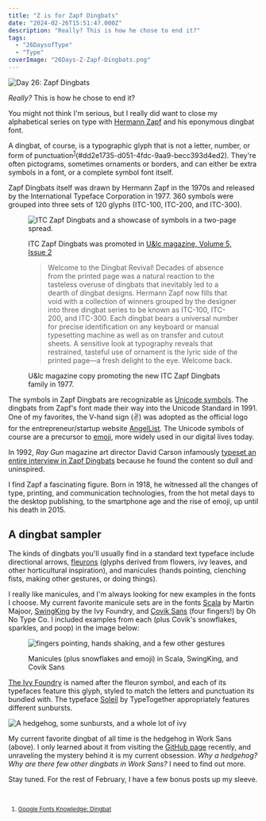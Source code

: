 ```yaml
---
title: "Z is for Zapf Dingbats"
date: "2024-02-26T15:51:47.000Z"
description: "Really? This is how he chose to end it?"
tags: 
  - "26DaysofType"
  - "Type"
coverImage: "26Days-Z-Zapf-Dingbats.png"
---
```


![Day 26: Zapf Dingbats](/img/post-images/26Days-Z-Zapf-Dingbats-1024x576.png)

_Really?_ This is how he chose to end it?

You might not think I'm serious, but I really did want to close my alphabetical series on type with [Hermann Zapf](https://www.dezeen.com/2015/06/17/beyond-dingbats-typographic-legacy-of-hermann-zapf/) and his eponymous dingbat font.

A dingbat, of course, is a typographic glyph that is not a letter, number, or form of punctuation<sup><a href="#fn1">1</a></sup>(#dd2e1735-d051-4fdc-9aa9-becc393d4ed2). They're often pictograms, sometimes ornaments or borders, and can either be extra symbols in a font, or a complete symbol font itself.

Zapf Dingbats itself was drawn by Hermann Zapf in the 1970s and released by the International Typeface Corporation in 1977. 360 symbols were grouped into three sets of 120 glyphs (ITC-100, ITC-200, and ITC-300).

<figure>

![ITC Zapf Dingbats and a showcase of symbols in a two-page spread.](/img/post-images/Zapf-Dingbats-1977-1024x704.jpg)

<figcaption>

ITC Zapf Dingbats was promoted in [U&lc magazine, Volume 5, Issue 2](https://archive.org/details/ulc-magazine/Volume%205-2/page/36/mode/2up)

</figcaption>

</figure>

<figure>
 <blockquote>
  <p>Welcome to the Dingbat Revival! Decades of absence from the printed page was a natural reaction to the tasteless overuse of dingbats that inevitably led to a dearth of dingbat designs. Hermann Zapf now fills that void with a collection of winners grouped by the designer into three dingbat series to be known as ITC-100, ITC-200, and ITC-300. Each dingbat bears a universal number for precise identification on any keyboard or manual typesetting machine as well as on transfer and cutout sheets. A sensitive look at typography reveals that restrained, tasteful use of ornament is the lyric side of the printed page—a fresh delight to the eye. Welcome back.</p>
 </blockquote>
 <figcaption>U&lc magazine copy promoting the new ITC Zapf Dingbats family in 1977.</figcaption>
</figure>

The symbols in Zapf Dingbats are recognizable as [Unicode symbols](https://en.wikipedia.org/wiki/Dingbats_(Unicode_block)). The dingbats from Zapf's font made their way into the Unicode Standard in 1991. One of my favorites, the V-hand sign (✌) was adopted as the official logo for the entrepreneur/startup website [AngelList](https://www.angellist.com/). The Unicode symbols of course are a precursor to [emoji](https://en.wikipedia.org/wiki/Emoji), more widely used in our digital lives today.

In 1992, _Ray Gun_ magazine art director David Carson infamously [typeset an entire interview in Zapf Dingbats](https://processandskillsdotcom.wordpress.com/2013/04/21/david-carson-and-his-notorious-use-of-dingbats/) because he found the content so dull and uninspired.

I find Zapf a fascinating figure. Born in 1918, he witnessed all the changes of type, printing, and communication technologies, from the hot metal days to the desktop publishing, to the smartphone age and the rise of emoji, up until his death in 2015.

## A dingbat sampler

The kinds of dingbats you'll usually find in a standard text typeface include directional arrows, [fleurons](https://en.wikipedia.org/wiki/Fleuron_(typography)) (glyphs derived from flowers, ivy leaves, and other horticultural inspiration), and manicules (hands pointing, clenching fists, making other gestures, or doing things).

I really like manicules, and I'm always looking for new examples in the fonts I choose. My current favorite manicule sets are in the fonts [Scala](https://www.martinmajoor.com/1_scala.html) by Martin Majoor, [SwingKing](https://fonts.adobe.com/fonts/swing-king-icons) by the Ivy Foundry, and [Covik Sans](https://ohnotype.co/fonts/covik) (four fingers!) by Oh No Type Co. I included examples from each (plus Covik's snowflakes, sparkles, and poop) in the image below:

<figure>

![fingers pointing, hands shaking, and a few other gestures](/img/post-images/26Days-Z-Dingbats-manicules-1024x576.png)

<figcaption>

Manicules (plus snowflakes and emoji) in Scala, SwingKing, and Covik Sans

</figcaption>

</figure>

[The Ivy Foundry](https://ivyfoundry.com/) is named after the fleuron symbol, and each of its typefaces feature this glyph, styled to match the letters and punctuation its bundled with. The typeface [Soleil](https://fonts.adobe.com/fonts/soleil) by TypeTogether appropriately features different sunbursts.

![A hedgehog, some sunbursts, and a whole lot of ivy](/img/post-images/26Days-Z-Dingbats-various-1024x576.png)

My current favorite dingbat of all time is the hedgehog in Work Sans (above). I only learned about it from visiting the [GitHub page](https://github.com/weiweihuanghuang/Work-Sans) recently, and unraveling the mystery behind it is my current obsession. _Why a hedgehog? Why are there few other dingbats in Work Sans?_ I need to find out more.

Stay tuned. For the rest of February, I have a few bonus posts up my sleeve.

&nbsp;

<small>
<ol>
<li id="fn1"><a href="https://fonts.google.com/knowledge/glossary/dingbat">Google Fonts Knowledge: Dingbat</a></li>
</ol>
</small>